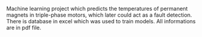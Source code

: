 Machine learning project which predicts the temperatures of permanent magnets in triple-phase motors, which later could act as a fault detection. 
There is database in excel which was used to train models. All informations are in pdf file. 
